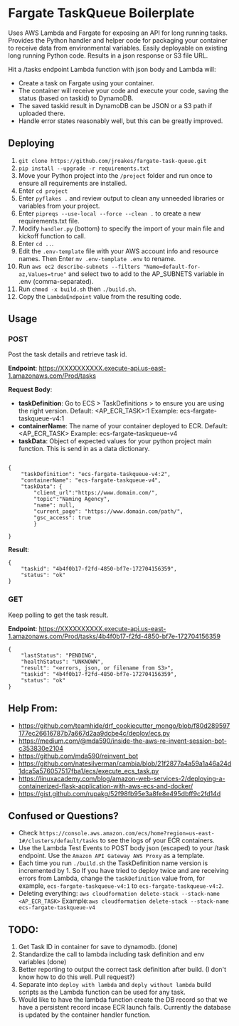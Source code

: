 # Fargate TaskQueue Boilerplate

Uses AWS Lambda and Fargate for exposing an API for long running tasks. Provides the Python handler and helper code for packaging your container to receive data from environmental variables.  Easily deployable on existing long running Python code.  Results in a json response or S3 file URL.

Hit a /tasks endpoint Lambda function with json body and Lambda will:
* Create a task on Fargate using your container.
* The container will receive your code and execute your code, saving the status (based on taskid) to DynamoDB.
* The saved taskid result in DynamoDB can be JSON or a S3 path if uploaded there.
* Handle error states reasonably well, but this can be greatly improved.


## Deploying

1. `git clone https://github.com/jroakes/fargate-task-queue.git`
1. `pip install --upgrade -r requirements.txt`
1. Move your Python project into the `/project` folder and run once to ensure all requirements are installed.
1. Enter `cd project`
1. Enter `pyflakes .` and review output to clean any unneeded libraries or variables from your project.
1. Enter `pipreqs --use-local --force --clean .` to create a new requirements.txt file.
1. Modify `handler.py` (bottom) to specify the import of your main file and kickoff function to call.
1. Enter `cd ..`.
1. Edit the `.env-template` file with your AWS account info and resource names. Then Enter `mv .env-template .env` to rename.
1. Run `aws ec2 describe-subnets --filters "Name=default-for-az,Values=true"` and select two to add to the AP_SUBNETS variable in .env (comma-separated).
1. Run `chmod -x build.sh` then `./build.sh`.
1. Copy the `LambdaEndpoint` value from the resulting code.


## Usage

### POST
Post the task details and retrieve task id.

**Endpoint**: https://XXXXXXXXXX.execute-api.us-east-1.amazonaws.com/Prod/tasks

**Request Body**:

* **taskDefinition**: Go to ECS > TaskDefinitions > <task-name> to ensure you are using the right version. Default: <AP_ECR_TASK>:1 Example: ecs-fargate-taskqueue-v4:1
* **containerName**: The name of your container deployed to ECR.  Default: <AP_ECR_TASK> Example: ecs-fargate-taskqueue-v4
* **taskData**: Object of expected values for your python project main function.  This is send in as a data dictionary.

```

{
    "taskDefinition": "ecs-fargate-taskqueue-v4:2",
    "containerName": "ecs-fargate-taskqueue-v4",
    "taskData": {
    	"client_url":"https://www.domain.com/",
    	"topic":"Naming Agency",
    	"name": null,
    	"current_page": "https://www.domain.com/path/",
    	"gsc_access": true
    	}

}

```

**Result**:

```
{
    "taskid": "4b4f0b17-f2fd-4850-bf7e-172704156359",
    "status": "ok"
}
```



### GET
Keep polling to get the task result.

**Endpoint**: https://XXXXXXXXXX.execute-api.us-east-1.amazonaws.com/Prod/tasks/4b4f0b17-f2fd-4850-bf7e-172704156359

```
{
    "lastStatus": "PENDING",
    "healthStatus": "UNKNOWN",
    "result": "<errors, json, or filename from S3>",
    "taskid": "4b4f0b17-f2fd-4850-bf7e-172704156359",
    "status": "ok"
}
```



## Help From:

* https://github.com/teamhide/drf_cookiecutter_mongo/blob/f80d289597177ec26616787b7a667d2aa9dcbe4c/deploy/ecs.py
* https://medium.com/@mda590/inside-the-aws-re-invent-session-bot-c353830e2104
* https://github.com/mda590/reinvent_bot
* https://github.com/natesilverman/cambia/blob/21f2877a4a59a1a46a24d1dca5a576057517fba1/ecs/execute_ecs_task.py
* https://linuxacademy.com/blog/amazon-web-services-2/deploying-a-containerized-flask-application-with-aws-ecs-and-docker/
* https://gist.github.com/rupakg/52f98fb95e3a8fe8e495dbff9c2fd14d


## Confused or Questions?
* Check `https://console.aws.amazon.com/ecs/home?region=us-east-1#/clusters/default/tasks` to see the logs of your ECR containers.
* Use the Lambda Test Events to POST body json (escaped) to your /task endpoint. Use the `Amazon API Gateway AWS Proxy` as a template.
* Each time you run `./build.sh` the TaskDefinition name version is incremented by 1.  So If you have tried to deploy twice and are receiving errors from Lambda, change the `taskDefinition` value from, for example, `ecs-fargate-taskqueue-v4:1` to `ecs-fargate-taskqueue-v4:2`.
* Deleting everything: `aws cloudformation delete-stack --stack-name <AP_ECR_TASK>` Example:`aws cloudformation delete-stack --stack-name ecs-fargate-taskqueue-v4`


## TODO:
1. Get Task ID in container for save to dynamodb. (done)
1. Standardize the call to lambda including task definition and env variables (done)
1. Better reporting to output the correct task definition after build. (I don't know how to do this well.  Pull request?)
1. Separate into `deploy with lambda` and `deply without lambda` build scripts as the Lambda function can be used for any task.
1. Would like to have the lambda function create the DB record so that we have a persistent record incase ECR launch fails.  Currently the database is updated by the container handler function.
